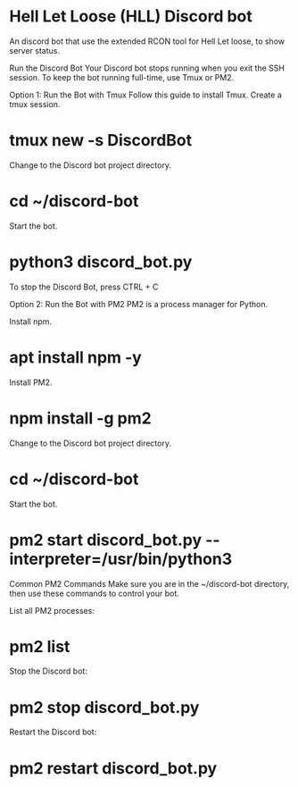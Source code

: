 
# Hell Let Loose (HLL) Discord bot  

An discord bot that use the extended RCON tool for Hell Let loose, to show server status.

Run the Discord Bot
Your Discord bot stops running when you exit the SSH session. To keep the bot running full-time, use Tmux or PM2.

Option 1: Run the Bot with Tmux
Follow this guide to install Tmux.
Create a tmux session.

# tmux new -s DiscordBot
Change to the Discord bot project directory.

# cd ~/discord-bot 
Start the bot.

# python3 discord_bot.py
To stop the Discord Bot, press CTRL + C

Option 2: Run the Bot with PM2
PM2 is a process manager for Python.

Install npm.

# apt install npm -y 
Install PM2.

# npm install -g pm2
Change to the Discord bot project directory.

# cd ~/discord-bot 
Start the bot.

# pm2 start discord_bot.py --interpreter=/usr/bin/python3
Common PM2 Commands
Make sure you are in the ~/discord-bot directory, then use these commands to control your bot.

List all PM2 processes:

# pm2 list
Stop the Discord bot:

# pm2 stop discord_bot.py
Restart the Discord bot:

# pm2 restart discord_bot.py